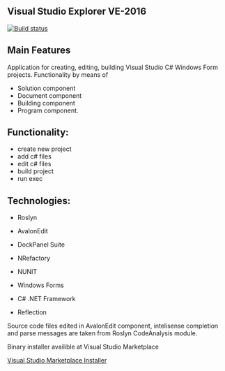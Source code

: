 ## Visual Studio Explorer VE-2016

[![Build status](https://ci.appveyor.com/api/projects/status/4fh2aspsborjal0s?svg=true)](https://ci.appveyor.com/project/VE-2016/ve-2016)

## Main Features

Application for creating, editing, building Visual Studio C# Windows Form projects. Functionality by means of
- Solution component
- Document component
- Building component
- Program component.

## Functionality:
- create new project
- add c# files
- edit c# files
- build project
- run exec

## Technologies:
- Roslyn
- AvalonEdit
- DockPanel Suite
- NRefactory
- NUNIT

- Windows Forms
- C# .NET Framework
- Reflection

Source code files edited in AvalonEdit component, intelisense completion and parse messages are taken from Roslyn CodeAnalysis module.

Binary installer availible at Visual Studio Marketplace

[Visual Studio Marketplace Installer](https://marketplace.visualstudio.com/items?itemName=gkjyi.VisualStudioExplorer)
